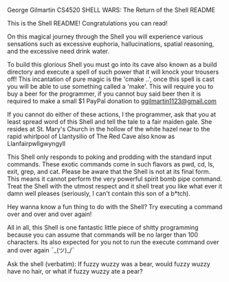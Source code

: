 George Gilmartin
CS4520
SHELL WARS: The Return of the Shell
README

This is the Shell README! Congratulations you can read!

On this magical journey through the Shell you will experience various sensations
such as excessive euphoria, hallucinations, spatial reasoning, and the excessive need drink water.

To build this glorious Shell you must go into its cave also known as a build directory and execute a spell of such power that it
will knock your trousers off! This incantation of pure magic is the 'cmake ..', once this spell is cast you will be able to use something
called a 'make'. This will require you to buy a beer for the programmer, if you cannot buy said beer then it is required to make a small
$1 PayPal donation to ggilmartin1123@gmail.com

If you cannot do either of these actions, I the programmer, ask that you at least spread word of this Shell and tell the tale
to a fair maiden gale. She resides at St. Mary's Church in the hollow of the white hazel near to the rapid whirlpool of Llantysilio of The Red Cave 
also know as Llanfairpwllgwyngyll

This Shell only responds to poking and prodding with the standard input commands.
These exotic commands come in such flavors as pwd, cd, ls, exit, grep, and cat. Please be aware that the Shell is not
at its final form. This means it cannot perform the very powerful spirit bomb pipe command. Treat the Shell with the utmost respect
and it shell treat you like what ever it damn well pleases (seriously, I can't contain this son of a b*tch).

Hey wanna know a fun thing to do with the Shell? Try executing a command over and over and over again!

All in all, this Shell is one fantastic little piece of shitty programming because you can assume that commands will be no larger
than 100 characters. Its also expected for you not to run the execute command over and over again ¯\_(ツ)_/¯

Ask the shell (verbatim):
If fuzzy wuzzy was a bear, would fuzzy wuzzy have no hair, or what if fuzzy wuzzy ate a pear? 
